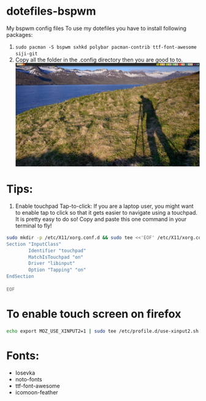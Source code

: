 # dotefiles-bspwm
My bspwm config files
To use my dotefiles you have to install following packages:
1. ```sudo pacman -S bspwm sxhkd polybar pacman-contrib ttf-font-awesome siji-git```
2. Copy all the folder in the .config directory then you are good to to.
![bspwm](bsp.png)

# Tips:
1. Enable touchpad Tap-to-click:
If you are a laptop user, you might want to enable tap to click so that it gets easier to navigate using a touchpad.
It is pretty easy to do so! Copy and paste this one command in your terminal to
fly!<br>
```bash
sudo mkdir -p /etc/X11/xorg.conf.d && sudo tee <<'EOF' /etc/X11/xorg.conf.d/90-touchpad.conf 1> /dev/null
Section "InputClass"
        Identifier "touchpad"
        MatchIsTouchpad "on"
        Driver "libinput"
        Option "Tapping" "on"
EndSection

EOF
```

# To enable touch screen on firefox
```bash
echo export MOZ_USE_XINPUT2=1 | sudo tee /etc/profile.d/use-xinput2.sh
```

# Fonts:
* Iosevka
* noto-fonts
* ttf-font-awesome
* icomoon-feather
